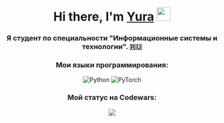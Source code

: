 <h1 align="center">Hi there, I'm <a href="https://daniilshat.ru/" target="_blank">Yura</a> 
<img src="https://github.com/blackcater/blackcater/raw/main/images/Hi.gif" height="32"/></h1>
<h3 align="center">Я студент по специальности "Информационные системы и технологии". 🇷🇺</h3>

<h3 align="center">Мои языки программирования:</h3>

<p align="center">
  <img src="https://cdn.jsdelivr.net/npm/simple-icons@v4/icons/python.svg" alt="Python">
  <img src="https://img.shields.io/badge/PyTorch-1.10-red" alt="PyTorch">
</p>

<h3 align="center">Мой статус на Codewars:</h3>
<p align="center">
  <img src="https://www.codewars.com/users/YuraTungulin/badges/large?logo=false">
</p>
